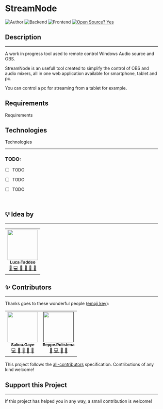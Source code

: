 # StreamNode
![Author](https://img.shields.io/badge/Author-Luca%20Taddeo-blue)
![Backend](https://img.shields.io/badge/Backend-C%23-orange)
![Frontend](https://img.shields.io/badge/Frontend-JS-orange)
[![Open Source? Yes](https://badgen.net/badge/Open%20Source%20%3F/Yes/blue?icon=github)](https://github.com/Naereen/badges/)  

## Description
___
A work in progress tool used to remote control Windows Audio source and OBS.  

StreamNode is an usefull tool created to simplify the control of OBS and audio mixers, all in one web application available for smartphone, tablet and pc.

You can control a pc for streaming from a tablet for example.

## Requirements
Requirements

## Technologies
Technologies
___

### TODO:
  - [ ] TODO
  - [ ] TODO
  - [ ] TODO

  
<br />


## 💡 Idea by
___

<!-- markdownlint-disable -->
<table>
  <tr>
    <td align="center">
        <a href="https://github.com/lucalas">
            <img src="https://avatars.githubusercontent.com/u/23079973?v=4" width="100px;" alt=""/>
            <br />
            <sub>
                <b>Luca Taddeo</b>
            </sub>
        </a>
        <br />
        <a href="" title="Ideas, Planning, & Feedback">
            🤔
        </a>
        <a href="" title="Code">
            💻
        </a>
        <a href="" title="Reviewed Pull Requests">
            👀
        </a> 
        <a href="" title="Documentation">
            📖
        </a>
        <a href="" title="Bug Reports">
            🐛
        </a> 
        <a href="" title="Maintenance">
            🚧
        </a>
    </td>
</table>

## ✨ Contributors
___  

Thanks goes to these wonderful people ([emoji key](https://allcontributors.org/docs/en/emoji-key)):
<!-- markdownlint-disable -->
<table>
  <tr>
    <td align="center">
        <a href="http://tomma5o.com">
            <img src="https://avatars.githubusercontent.com/u/72109418?v=4" width="100px;" alt=""/>
            <br />
            <sub>
                <b>Saliou Gaye</b>
            </sub>
        </a>
        <br />
        <a href="" title="Code">
            💻
        </a>
        <a href="" title="User Testing">
            📓
        </a> 
        <a href="" title="Documentation">
            📖
        </a>
        <a href="" title="Bug Reports">
            🐛
        </a>
        <a href="#design-tomma5o" title="Design">
            🎨
        </a>  
    </td>
    <td align="center">
        <a href="">
            <img src="https://avatars.githubusercontent.com/u/6475246?v=4" width="100px;" alt=""/>
            <br />
            <sub>
                <b>Peppe Polistena</b>
            </sub>
        </a>
        <br />
        <a href="" title="Design">
            🎨
        </a>
        <a href="" title="Code">
            💻
        </a>
        <a href="" title="User Testing">
            📓
        </a>
        <a href="" title="Bug Reports">
            🐛
        </a>
    </td>
   
  </tr>
</table>

This project follows the [all-contributors](https://github.com/all-contributors/all-contributors) specification. Contributions of any kind welcome!

## Support this Project
___
If this project has helped you in any way, a small contribution is welcome!